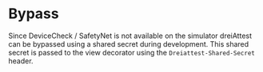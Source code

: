 # Bypass
Since DeviceCheck / SafetyNet is not available on the simulator dreiAttest can be bypassed using a shared secret during development. This shared secret is passed to the view decorator using the `Dreiattest-Shared-Secret` header.